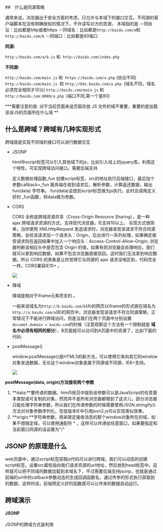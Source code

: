 

##　什么是同源策略

通常来说，浏览器出于安全方面的考虑，只允许与本域下的接口交互。不同源的客户端脚本在没有明确授权的情况下，不许读写对方的资源，
本域指的是
－同协议：比如都是http或者https
－同域名：比如都是`http://baidu.com/a`和`http://baidu.com/b`
－同端口：比如都是80端口

**同源:**

`http://baidu.com/a/b.js` 和` http://baidu.com/index.php`

**不同源:**

`http://baidu.com/main.js` 和` https://baidu.com/a.php` (协议不同)
`http://baidu.com/main.js `和 `http://bbs.baidu.com/a.php `(域名不同，域名必须完全相同才可以)
`http://baidu.com/main.js` 和 `http://baidu.com:8080/a.php `(端口不同,第一个是80)

***需要注意的是: 对于当前页面来说页面存放 JS 文件的域不重要，重要的是加载该该JS的页面所在什么域 **

## 什么是跨域？跨域有几种实现形式

跨域就是实现不同域的接口可以进行数据交互

- JSONP

  html中script标签可以引入其他域下的js，比如引入线上的jquery库。利用这个特性，可实现跨域访问接口。需要后端支持

  定义数据处理函数_fun
  创建script标签，src的地址执行后端接口，最后加个参数callback=_fun
  服务端在收到请求后，解析参数，计算返还数据，输出 fun(data) 字符串。
  fun(data)会放到script标签做为js执行。此时会调用定义好的 _fun函数，将data做为参数。

- CORS

  CORS 全称是跨域资源共享（Cross-Origin Resource Sharing），是一种 ajax 跨域请求资源的方式，支持现代浏览器，IE支持10以上。 实现方式很简单，当你使用 XMLHttpRequest 发送请求时，浏览器发现该请求不符合同源策略，会给该请求加一个请求头：Origin，后台进行一系列处理，如果确定接受请求则在返回结果中加入一个响应头：Access-Control-Allow-Origin; 浏览器判断该相应头中是否包含 Origin 的值，如果有则浏览器会处理响应，我们就可以拿到响应数据，如果不包含浏览器直接驳回，这时我们无法拿到响应数据。所以 CORS 的表象是让你觉得它与同源的 ajax 请求没啥区别，代码完全一样。CORS兼容IE10+ 。

  ![](http://ww1.sinaimg.cn/large/d40e9753gy1fhb86frdgnj20xy0c5myf.jpg)


- 降域

  降域是相对于iframe元素而言的 。

  一般来说域名为`http://b.baidu.com/b`(A)的网页以iframe的形式嵌在域名为`http://a.baidu.com/a`(B)的网页中，浏览器发现该请求不符合同源策略，正常情况下不能进行跨域访问，但是当我们在两个页面中分别设置`documet.domain = baidu.com`的时候（注意观察这个方法有一个限制就是 **域名中必须有相同的部分**），B页面就可以访问到A页面中的资源了，比如下面的代码:

- postMessage()

  window.postMessage()是HTML5的新方法，可以使用它来向其它的window对象发送数据，无论这个window对象是属于同源或不同源，IE8+支持。

  ![](http://ww1.sinaimg.cn/large/d40e9753gy1fhba0o99w6j20y90czdh8.jpg)

**postMessage(data, origin)方法接收两个参数**

1. **data:**要传递的数据。html5规范中提到该参数可以是JavaScript的任意基本类型或可复制的对象，然而并不是所有浏览器都做到了这点儿，部分浏览器只能处理字符串参数，所以我们在传递参数的时候需要使用JSON.stringify()方法对对象参数序列化，在低版本IE中引用json2.js可以实现类似效果。
2. **origin:**字符串参数，用来限定接收消息的那个window对象所在的域，如果不想限定域，可以使用通配符 * ，这样可以传递给任意窗口，如果要指定和当前窗口同源的话设置为"/"

## JSONP 的原理是什么

web页面中，通过script标签获取js代码可以进行跨域，我们可以动态的创建script标签，设置src属性指向我们请求资源的url地址，然后放到head标签中。这样就可以把不同域的数据加载到本域名下，不过需要后端支持jsonp，也就是通过前端的url中的callback参数动态的生成回调函数名，通过传参的形式执行获取到的数据，这样的话，前端预定义好的函数就可以让传来的数据自动运行。



## 跨域演示

#### JSONP

JSONP的跨域方式是利用<script>标签的src属性可以跨域引用资源的特点，有这些属性的标签还有<img>、<iframe>，但是JSONP只支持GET方式

下面我们以点击获取随机新闻列表的例子来演示一下JSONP的具体工作原理

HTML如下:

```html
<div class="container">
  <ul class="news">
    <li>第11日前瞻：中国冲击4金 博尔特再战</li>
    <li>男双力争会师决赛 </li>
    <li>女排将死磕巴西！</li>
  </ul>
  <button class="change">换一组</button>
</div>
```

首先，我们在前端要在调用资源的时候动态创建script标签，并设置src属性指向资源的URL地址，代码如下，最后删除script标签是因为script标签插入页面的时候资源已经请求到了

```javascript
document.querySelector('.change').addEventListener('click', function() {
  var script = document.createElement('script')
  script.setAttribute('src', '//localhost:8080/getNews?callback=appendHtml')	//callback=appendHtml是给后端资源打包数据用的参数，同时也是前端定义的回调函数
  document.head.appendChild(script)
  document.head.removeChild(script)
})
```
定义获取资源后需要执行的回调函数:

```javascript
function appendHtml(news) {
	var html = ''
	for (var i = 0; i < news.length; i++) {
		html += '<li>' + news[i] + '</li>'
	}
	document.querySelector('.news').innerHTML = html
}
```



后端是把前端发送的URL地址拿到的数据以前端定义的回调函数（appendHtml）的参数的形式返回给前端，这样到了前端就可以调用执行了:

```javascript
var news = [
	"第11日前瞻：中国冲击4金 博尔特再战200米羽球",
	"正直播柴飚/洪炜出战 男双力争会师决赛",
	"女排将死磕巴西！郎平安排男陪练模仿对方核心",
	"没有中国选手和巨星的110米栏 我们还看吗？",
	"中英上演奥运金牌大战",
	"博彩赔率挺中国夺回第二纽约时报：中国因对手服禁药而丢失的奖牌最多",
	"最“出柜”奥运？同性之爱闪耀里约",
	"下跪拜谢与洪荒之力一样 都是真情流露"
]
var data = [];
for (var i = 0; i < 3; i++) {
  var index = Math.floor(Math.random() * news.length);

  data.push(news[index]);
}
var callback = req.query.callback;   //查询前端有没有传入回调函数
if (callback) {
	res.send(callback + '(' + JSON.stringify(data) + ')');    //数据以函数参数的方式传给前端
} else {
	res.send(data);
}
```
### CORS
CORS是AJAX跨域请求的一种方式，目前只支持IE10以上浏览器，具体兼容如下图

![](http://ww1.sinaimg.cn/large/d40e9753gy1fhb86frdgnj20xy0c5myf.jpg)

同样以上面的列子来演示

首先JS部分，发起AJAX请求（与同域下相同）:
````javascript
$('.change').addEventListener('click', function() {
  var xhr = new XMLHttpRequest();
  xhr.open('get', '//localhost:8080/getNews', true);
  xhr.send();
  xhr.onreadystatechange = function() {
    if (xhr.readyState === 4 && xhr.status === 200) {
       appendHtml(JSON.parse(xhr.responseText))
    }
  }
  window.xhr = xhr
})
````

后端在向前端发送资源之前，设置请求头"Access-Control-Allow-Origin":
```javascript
var news = [
	"第11日前瞻：中国冲击4金 博尔特再战200米羽球",
	"正直播柴飚/洪炜出战 男双力争会师决赛",
	"女排将死磕巴西！郎平安排男陪练模仿对方核心",
	"没有中国选手和巨星的110米栏 我们还看吗？",
	"中英上演奥运金牌大战",
	"博彩赔率挺中国夺回第二纽约时报：中国因对手服禁药而丢失的奖牌最多",
	"最“出柜”奥运？同性之爱闪耀里约",
	"下跪拜谢与洪荒之力一样 都是真情流露"
]
var data = [];
for (var i = 0; i < 3; i++) {
  var index = Math.floor(Math.random() * news.length);
  data.push(news[index]);
}
res.header("Access-Control-Allow-Origin", "//localhost:8080"); // //localhost:8080表示只有//localhost:8080下发起请求才可以调用本域下的资源
//res.header("Access-Control-Allow-Origin", "*");   //*表示任何域下发起请求都可以调用本域下的资源
res.send(data);
```
## 降域

降域是相对于iframe元素而言的 。

一般来说域名为`http://b.baidu.com/b`(A)的网页以iframe的形式嵌在域名为`http://a.baidu.com/a`(B)的网页中，浏览器发现该请求不符合同源策略，正常情况下不能进行跨域访问，但是当我们在两个页面中分别设置`documet.domain = baidu.com`的时候（注意观察这个方法有一个限制就是 **域名中必须有相同的部分**），B页面就可以访问到A页面中的资源了，比如下面的代码:

B页面:

```html
<html>
<style>
    html,
    body {
        margin: 0;
    }
    
    input {
        margin: 20px;
        width: 200px;
    }
</style>

<input id="input" type="text" placeholder="http://b.baidu.com/b">
<script>
    // URL: http://b.baidu.com/b

    document.querySelector('#input').addEventListener('input', function() {
        window.parent.document.querySelector('input').value = this.value;
    })

    document.domain = 'baidu.com';
</script>

</html>
```
A页面:
```html
<html>
<style>
    .ct {
        width: 910px;
        margin: auto;
    }
    
    .main {
        float: left;
        width: 450px;
        height: 300px;
        border: 1px solid #ccc;
    }
    
    .main input {
        margin: 20px;
        width: 200px;
    }
    
    .iframe {
        float: right;
    }
    
    iframe {
        width: 450px;
        height: 300px;
        border: 1px dashed #ccc;
    }
</style>

<div class="ct">
    <h1>使用降域实现跨域</h1>
    <div class="main">
        <input type="text" placeholder="http://a.baidu.com:8080/a">
    </div>

    <iframe src="http://b.baidu.com:8080/b" frameborder="0"></iframe>
</div>

<script>
    //URL: http://a.baidu.com:8080/a

    document.querySelector('.main input').addEventListener('input', function() {
        console.log(this.value);
        window.frames[0].document.querySelector('input').value = this.value;
    })

    document.domain = "baidu.com"
</script>
</html>
```
## postMessage()

window.postMessage()是HTML5的新方法，可以使用它来向其它的window对象发送数据，无论这个window对象是属于同源或不同源，IE8+支持。

![](http://ww1.sinaimg.cn/large/d40e9753gy1fhba0o99w6j20y90czdh8.jpg)

**postMessage(data, origin)方法接收两个参数**

1. **data:**要传递的数据。html5规范中提到该参数可以是JavaScript的任意基本类型或可复制的对象，然而并不是所有浏览器都做到了这点儿，部分浏览器只能处理字符串参数，所以我们在传递参数的时候需要使用JSON.stringify()方法对对象参数序列化，在低版本IE中引用json2.js可以实现类似效果。
2. **origin:**字符串参数，用来限定接收消息的那个window对象所在的域，如果不想限定域，可以使用通配符 * ，这样可以传递给任意窗口，如果要指定和当前窗口同源的话设置为"/"



同样以上面将域的例子来说明postMessage()的原理（B页面中嵌套了一个A页面）

那么我们可以在A页面中通过postMessage()方法向跨域的B页面传递数据

```
window.frames[0].postMessage(this.value, '*')
```

那么，我们怎么在B页面上接收A页面传递过来的数据呢，我们只要在B页面监听window的message事件就可以，消息内容储存在该事件对象的data属性中。

```
window.addEventListener('message' ,function() {
   $('.main input').value = e.data
})
```

同样，如果想要在B页面发送数据，A页面接受数据，只要在B页面使用postMessage()方法，然后在A页面监听window的message事件即可。